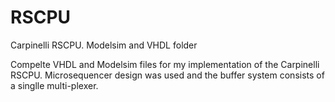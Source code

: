 # RSCPU
Carpinelli RSCPU. Modelsim and VHDL folder

Compelte VHDL and Modelsim files for my implementation of the Carpinelli RSCPU. Microsequencer design was used and the 
buffer system consists of a singlle multi-plexer.
